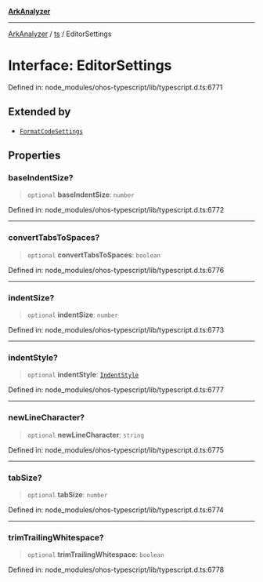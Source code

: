 [**ArkAnalyzer**](../../../../README.md)

***

[ArkAnalyzer](../../../../globals.md) / [ts](../README.md) / EditorSettings

# Interface: EditorSettings

Defined in: node\_modules/ohos-typescript/lib/typescript.d.ts:6771

## Extended by

- [`FormatCodeSettings`](FormatCodeSettings.md)

## Properties

### baseIndentSize?

> `optional` **baseIndentSize**: `number`

Defined in: node\_modules/ohos-typescript/lib/typescript.d.ts:6772

***

### convertTabsToSpaces?

> `optional` **convertTabsToSpaces**: `boolean`

Defined in: node\_modules/ohos-typescript/lib/typescript.d.ts:6776

***

### indentSize?

> `optional` **indentSize**: `number`

Defined in: node\_modules/ohos-typescript/lib/typescript.d.ts:6773

***

### indentStyle?

> `optional` **indentStyle**: [`IndentStyle`](../enumerations/IndentStyle.md)

Defined in: node\_modules/ohos-typescript/lib/typescript.d.ts:6777

***

### newLineCharacter?

> `optional` **newLineCharacter**: `string`

Defined in: node\_modules/ohos-typescript/lib/typescript.d.ts:6775

***

### tabSize?

> `optional` **tabSize**: `number`

Defined in: node\_modules/ohos-typescript/lib/typescript.d.ts:6774

***

### trimTrailingWhitespace?

> `optional` **trimTrailingWhitespace**: `boolean`

Defined in: node\_modules/ohos-typescript/lib/typescript.d.ts:6778
